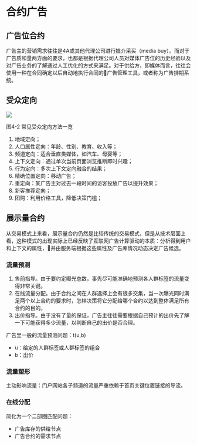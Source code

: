 # 合约广告
## 广告位合约
广告主的营销需求往往是4A或其他代理公司进行媒介采买（media buy）。而对于广告质和量两方面的要求，也都是根据代理公司人员对媒体广告位的历史经验以及对广告业务的了解通过人工优化的方式来满足。对于供给方，即媒体而言，往往会使用一种在合同确定以后自动地执行合同的广告管理工具，或者称为广告排期系统。

## 受众定向
![](http://ou8qjsj0m.bkt.clouddn.com//17-11-11/7055559.jpg)

图4-2 常见受众定向方法一览

1. 地域定向；
1. 人口属性定向：年龄、性别、教育、收入等；
1. 频道定向：适合垂直类媒体，如汽车、母婴等；
1. 上下文定向：通过单次当前页面浏览推断即时兴趣；
1. 行为定向：多次上下文定向融合的结果；
1. 精确位置定向：移动广告；
1. 重定向：某广告主对过去一段时间的访客投放广告以提升效果；
1. 新客推荐定向；
1. 团购：利用价格工具，降低决策门槛；

## 展示量合约
从交易模式上来看，展示量合约仍然是比较传统的交易模式，但是从技术层面上看，这种模式的出现实际上已经反映了互联网广告计算驱动的本质：分析得到用户和上下文的属性，并由服务端根据这些属性及广告库情况动态决定广告候选。

### 流量预测
1. 售前指导。由于要约定曝光总数，事先尽可能准确地预测各人群标签的流量变得非常关键。
1. 在线流量分配。由于合约之间在人群选择上会有很多交集，当一次曝光同时满足两个以上合约的要求时，怎样决策将它分配给哪个合约以达到整体满足所有合约的目的。
1. 出价指导。由于没有了量的保证，广告主往往需要根据自己预计的出价先了解一下可能获得多少流量，以判断自己的出价是否合理。

广告里一般的流量预测问题：t(u,b)

- u：给定的人群标签或人群标签的组合
- b：出价

### 流量塑形
主动影响流量：门户网站各子频道的流量严重依赖于首页关键位置链接的导流。

### 在线分配
简化为一个二部图匹配问题：

- 广告库存的供给节点
- 广告合约的需求节点
